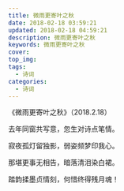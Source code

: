 ```yaml
---
title: 微雨更寄叶之秋
date: 2018-02-18 03:59:21
updated: 2018-02-18 04:59:21
description: 微雨更寄叶之秋
keywords: 微雨更寄叶之秋
cover: 
top_img: 
tags:
  - 诗词
categories:
  - 诗词
---
```




《微雨更寄叶之秋》（2018.2.18）

去年同窗共写意，忽生对诗点笔情。

寂夜孤灯留独影，弱姿频梦印我心。

那堪更事无相告，暗落清泪染白裙。

踏韵揉墨贞情刻，何惜终得残月魂！